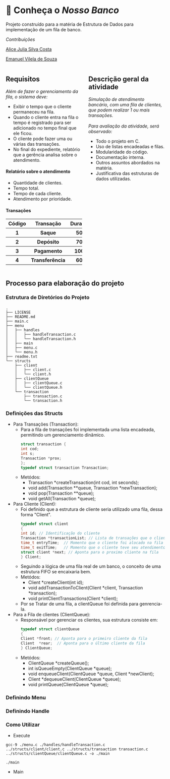 # 🫰 Conheça o _Nosso Banco_
Projeto construído para a matéria de Estrutura de Dados para implementação de um fila de banco.

_Contribuições_ 

[Alice Julia Silva Costa](https://github.com/Alljuly)

[Emanuel Vilela de Souza](https://github.com/emanuelvsz)
<div style="display: flex; justify-content: space-between;">
<div style="width: 48%; box-sizing: border-box;">
    <h2>Requisitos</h2>
    <i>Além de fazer o gerenciamento da fila, o sistema deve:</i>
    <ul>
      <li>Exibir o tempo que o cliente permaneceu na fila.</li>
      <li>Quando o cliente entra na fila o tempo é registrado para ser adicionado no tempo final que ele ficou.</li>
      <li>O cliente pode fazer uma ou várias das transações.</li>
      <li>No final do expediente, relatório que a gerência analisa sobre o atendimento.</li>
    </ul>
    <h4>Relatório sobre o atendimento</h4>
    <ul>
      <li>Quantidade de clientes.</li>
      <li>Tempo total.</li>
      <li>Tempo de cada cliente.</li>
      <li>Atendimento por prioridade.</li>
    </ul>
    <h4>Transações</h4>
    <table>
      <tr>
      <th>Código</th>
      <th>Transação</th> 
      <th>Duração</th> 
      </tr>
      <tr>
      <th>1</th>
      <th>Saque</th> 
      <th>50s</th> 
      </tr>
      <tr>
      <th>2</th>
      <th>Depósito</th> 
      <th>70s</th> 
      </tr>
      <tr>
      <th>3</th>
      <th>Pagamento</th> 
      <th>100s</th> 
      </tr>
      <tr>
      <th>4</th>
      <th>Transferência</th> 
      <th>60s</th> 
      </tr>
      </table>
    </td>
  </tr>
</table>
  </div>
  <div style="width: 48%; box-sizing: border-box;">
    <h2>Descrição geral da atividade</h2>
    <i>Simulação de atendimento bancário, com uma fila de clientes, que podem realizar 1 ou mais transações.</i>
    <br>
    <br>
    <i>Para avaliação da atividade, será observado:</i>
    <ul>
      <li>Todo o projeto em C.</li>
      <li>Uso de listas encadeadas e filas.</li>
      <li>Modularidade do código.</li>
      <li>Documentação interna.</li>
      <li>Outros assuntos abordados na matéria.</li>
      <li>Justificativa das estruturas de dados utilizadas.</li>
    </ul>
  </div>

</div>




## Processo para elaboração do projeto

### Estrutura de Diretórios do Projeto

```shell
.
├── LICENSE
├── README.md
├── main.c
├── menu
│   ├── handles
│   │   ├── handleTransaction.c
│   │   └── handleTransaction.h
│   ├── main
│   ├── menu.c
│   └── menu.h
├── readme.txt
└── structs
    ├── client
    │   ├── client.c
    │   └── client.h
    ├── clientQueue
    │   ├── clientQueue.c
    │   └── clientQueue.h
    └── transaction
        ├── transaction.c
        └── transaction.h

```

### Definições das Structs

- Para Transações (Transaction):
  - Para a fila de transações foi implementada uma lista encadeada, permitindo um gerenciamento dinâmico.
    ```C
    struct transaction {
    int cod;
    int s;
    Transaction *prox;
    };
    typedef struct transaction Transaction;
    ```
  - Metódos:
    - Transaction *createTransaction(int cod, int seconds);
    - void add(Transaction **queue, Transaction *newTransaction);
    - void pop(Transaction **queue);
    - void getAll(Transaction *queue);
- Para Cliente (Client):
  - Foi definido que a estrutura de cliente seria utilizado uma fila, dessa forma "Client".
    ```C
    typedef struct client
    {
    int id; // Identificação do cliente
    Transaction *transactionList; // Lista de transações que o cliente irá realizar
    time_t entryTime;  // Momento que o cliente foi alocado na fila
    time_t exitTime;   // Momento que o cliente teve seu atendimento finalizado
    struct client *next; // Aponta para o proximo cliente na fila 
    } Client;
    ```
  - Seguindo a lógica de uma fila real de um banco, o conceito de uma estrutura FIFO se encaixaria bem.
  - Metódos:
    - Client *createClient(int id);
    - void addTransactionToClient(Client *client, Transaction *transaction);
    - void printClientTransactions(Client *client);
  - Por se Tratar de uma fila, a clientQueue foi definida para genrencia-la.
- Para a Fila de clientes (ClientQueue):
  - Responsável por gerenciar os clientes, sua estrutura consiste em:
    ```C
    typedef struct clientQueue
    {
    Client *front; // Aponta para o primeiro cliente da fila
    Client  *rear;  // Aponta para o último cliente da fila
    } ClientQueue;
     ```
  - Metódos:
    - ClientQueue *createQueue();
    - int isQueueEmpty(ClientQueue *queue);
    - void enqueueClient(ClientQueue *queue, Client *newClient);
    - Client *dequeueClient(ClientQueue *queue);
    - void printQueue(ClientQueue *queue);
    
### Definindo Menu


### Definindo Handle


### Como Utilizar
- Execute
```shell
gcc-9 ./menu.c ./handles/handleTransaction.c ../structs/client/client.c ../structs/transaction transaction.c ../structs/clientQueue/clientQueue.c -o ./main

./main
```
- Main


